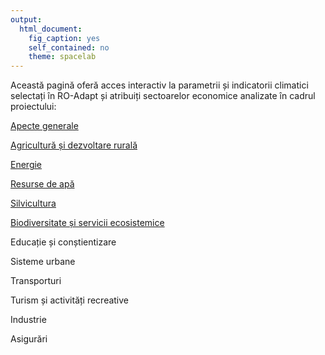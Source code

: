 ```yaml
---
output: 
  html_document: 
    fig_caption: yes
    self_contained: no
    theme: spacelab
---
```


Această pagină oferă acces interactiv la parametrii și indicatorii climatici selectați în RO-Adapt și atribuiți sectoarelor economice analizate în cadrul proiectului:


[Apecte generale](#general)

[Agricultură și dezvoltare rurală](#agricultura)

[Energie](#energie)     

[Resurse de apă](#hidro)

[Silvicultura](#silvicultura)

[Biodiversitate și servicii ecosistemice](#biodivers)  

Educație și conștientizare

Sisteme urbane   

Transporturi    

Turism și activități recreative  

Industrie      

Asigurări     